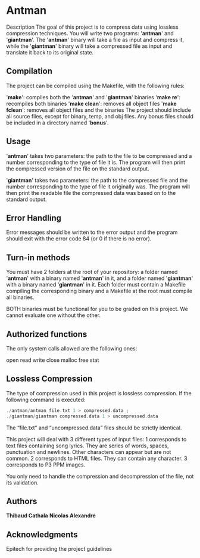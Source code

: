 # Antman
Description
The goal of this project is to compress data using lossless compression techniques. You will write two programs: '__antman__' and '__giantman__'. The '__antman__' binary will take a file as input and compress it, while the '__giantman__' binary will take a compressed file as input and translate it back to its original state.

## Compilation
The project can be compiled using the Makefile, with the following rules:

'__make__': compiles both the '__antman__' and '__giantman__' binaries
'__make re__': recompiles both binaries
'__make clean__': removes all object files
'__make fclean__': removes all object files and the binaries
The project should include all source files, except for binary, temp, and obj files. Any bonus files should be included in a directory named '__bonus__'.

## Usage
'__antman__' takes two parameters: the path to the file to be compressed and a number corresponding to the type of file it is. The program will then print the compressed version of the file on the standard output.

'__giantman__' takes two parameters: the path to the compressed file and the number corresponding to the type of file it originally was. The program will then print the readable file the compressed data was based on to the standard output.

## Error Handling
Error messages should be written to the error output and the program should exit with the error code 84 (or 0 if there is no error).

## Turn-in methods
You must have 2 folders at the root of your repository: a folder named '__antman__' with a binary named '__antman__' in it, and a folder named '__giantman__' with a binary named '__giantman__' in it. Each folder must contain a Makefile compiling the corresponding binary and a Makefile at the root must compile all binaries.

BOTH binaries must be functional for you to be graded on this project. We cannot evaluate one without the other.

## Authorized functions
The only system calls allowed are the following ones:

open
read
write
close
malloc
free
stat
## Lossless Compression
The type of compression used in this project is lossless compression. If the following command is executed:

```c
./antman/antman file.txt 1 > compressed.data ;
./giantman/giantman compressed.data 1 > uncompressed.data
```
The “file.txt” and “uncompressed.data” files should be strictly identical.

This project will deal with 3 different types of input files:
1 corresponds to text files containing song lyrics. They are series of words, spaces, punctuation and newlines. Other characters can appear but are not common.
2 corresponds to HTML files. They can contain any character.
3 corresponds to P3 PPM images.

You only need to handle the compression and decompression of the file, not its validation.

## Authors
__Thibaud Cathala__
__Nicolas Alexandre__
## Acknowledgments
Epitech for providing the project guidelines
